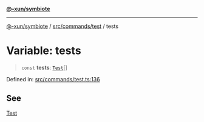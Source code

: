 [**@-xun/symbiote**](../../../../README.md)

***

[@-xun/symbiote](../../../../README.md) / [src/commands/test](../README.md) / tests

# Variable: tests

> `const` **tests**: [`Test`](../enumerations/Test.md)[]

Defined in: [src/commands/test.ts:136](https://github.com/Xunnamius/symbiote/blob/cdf76d04fad879da3fde112c8b68cb31ead45b72/src/commands/test.ts#L136)

## See

[Test](../enumerations/Test.md)
